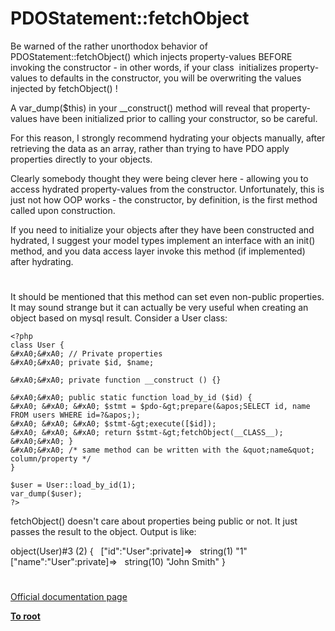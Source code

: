 # PDOStatement::fetchObject





Be warned of the rather unorthodox behavior of PDOStatement::fetchObject() which injects property-values BEFORE invoking the constructor - in other words, if your class&#xA0; initializes property-values to defaults in the constructor, you will be overwriting the values injected by fetchObject() !

A var_dump($this) in your __construct() method will reveal that property-values have been initialized prior to calling your constructor, so be careful.

For this reason, I strongly recommend hydrating your objects manually, after retrieving the data as an array, rather than trying to have PDO apply properties directly to your objects.

Clearly somebody thought they were being clever here - allowing you to access hydrated property-values from the constructor. Unfortunately, this is just not how OOP works - the constructor, by definition, is the first method called upon construction. 

If you need to initialize your objects after they have been constructed and hydrated, I suggest your model types implement an interface with an init() method, and you data access layer invoke this method (if implemented) after hydrating.

  

#



It should be mentioned that this method can set even non-public properties. It may sound strange but it can actually be very useful when creating an object based on mysql result.
Consider a User class:



```
<?php
class User {
&#xA0;&#xA0; // Private properties
&#xA0;&#xA0; private $id, $name;

&#xA0;&#xA0; private function __construct () {}

&#xA0;&#xA0; public static function load_by_id ($id) {
&#xA0; &#xA0; &#xA0; $stmt = $pdo-&gt;prepare(&apos;SELECT id, name FROM users WHERE id=?&apos;);
&#xA0; &#xA0; &#xA0; $stmt-&gt;execute([$id]);
&#xA0; &#xA0; &#xA0; return $stmt-&gt;fetchObject(__CLASS__);
&#xA0;&#xA0; }
&#xA0;&#xA0; /* same method can be written with the &quot;name&quot; column/property */
}

$user = User::load_by_id(1);
var_dump($user);
?>
```


fetchObject() doesn&apos;t care about properties being public or not. It just passes the result to the object. Output is like:

object(User)#3 (2) {
&#xA0; [&quot;id&quot;:&quot;User&quot;:private]=&gt;
&#xA0; string(1) &quot;1&quot;
&#xA0; [&quot;name&quot;:&quot;User&quot;:private]=&gt;
&#xA0; string(10) &quot;John Smith&quot;
}

  

#

[Official documentation page](https://www.php.net/manual/en/pdostatement.fetchobject.php)

**[To root](/README.md)**